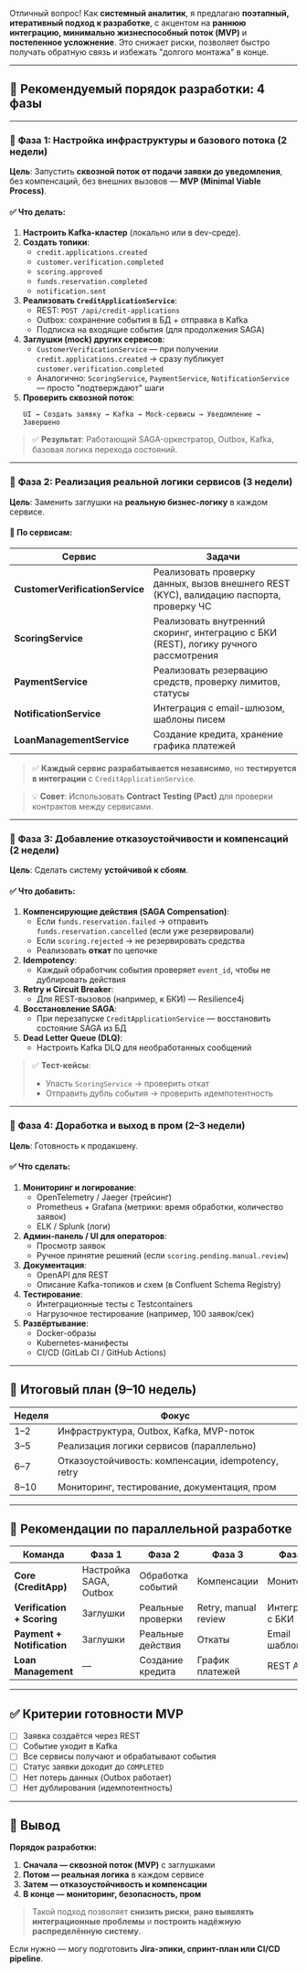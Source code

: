 Отличный вопрос! Как **системный аналитик**, я предлагаю **поэтапный, итеративный подход к разработке**, с акцентом на **раннюю интеграцию, минимально жизнеспособный поток (MVP)** и **постепенное усложнение**. Это снижает риски, позволяет быстро получать обратную связь и избежать "долгого монтажа" в конце.

---

## 🚀 **Рекомендуемый порядок разработки: 4 фазы**

---

### 🔹 **Фаза 1: Настройка инфраструктуры и базового потока (2 недели)**

**Цель**: Запустить **сквозной поток от подачи заявки до уведомления**, без компенсаций, без внешних вызовов — **MVP (Minimal Viable Process)**.

#### ✅ Что делать:
1. **Настроить Kafka-кластер** (локально или в dev-среде).
2. **Создать топики**:
    - `credit.applications.created`
    - `customer.verification.completed`
    - `scoring.approved`
    - `funds.reservation.completed`
    - `notification.sent`
3. **Реализовать `CreditApplicationService`**:
    - REST: `POST /api/credit-applications`
    - Outbox: сохранение события в БД + отправка в Kafka
    - Подписка на входящие события (для продолжения SAGA)
4. **Заглушки (mock) других сервисов**:
    - `CustomerVerificationService` — при получении `credit.applications.created` → сразу публикует `customer.verification.completed`
    - Аналогично: `ScoringService`, `PaymentService`, `NotificationService` — просто "подтверждают" шаги
5. **Проверить сквозной поток**:
   ```
   UI → Создать заявку → Kafka → Mock-сервисы → Уведомление → Завершено
   ```

> ✅ **Результат**: Работающий SAGA-оркестратор, Outbox, Kafka, базовая логика перехода состояний.

---

### 🔹 **Фаза 2: Реализация реальной логики сервисов (3 недели)**

**Цель**: Заменить заглушки на **реальную бизнес-логику** в каждом сервисе.

#### 📌 По сервисам:

| Сервис | Задачи |
|-------|--------|
| **CustomerVerificationService** | Реализовать проверку данных, вызов внешнего REST (KYC), валидацию паспорта, проверку ЧС |
| **ScoringService** | Реализовать внутренний скоринг, интеграцию с БКИ (REST), логику ручного рассмотрения |
| **PaymentService** | Реализовать резервацию средств, проверку лимитов, статусы |
| **NotificationService** | Интеграция с email-шлюзом, шаблоны писем |
| **LoanManagementService** | Создание кредита, хранение графика платежей |

> ✅ **Каждый сервис разрабатывается независимо**, но **тестируется в интеграции** с `CreditApplicationService`.

> 💡 **Совет**: Использовать **Contract Testing (Pact)** для проверки контрактов между сервисами.

---

### 🔹 **Фаза 3: Добавление отказоустойчивости и компенсаций (2 недели)**

**Цель**: Сделать систему **устойчивой к сбоям**.

#### ✅ Что добавить:
1. **Компенсирующие действия (SAGA Compensation)**:
    - Если `funds.reservation.failed` → отправить `funds.reservation.cancelled` (если уже резервировали)
    - Если `scoring.rejected` → не резервировать средства
    - Реализовать **откат** по цепочке
2. **Idempotency**:
    - Каждый обработчик события проверяет `event_id`, чтобы не дублировать действия
3. **Retry и Circuit Breaker**:
    - Для REST-вызовов (например, к БКИ) — Resilience4j
4. **Восстановление SAGA**:
    - При перезапуске `CreditApplicationService` — восстановить состояние SAGA из БД
5. **Dead Letter Queue (DLQ)**:
    - Настроить Kafka DLQ для необработанных сообщений

> ✅ **Тест-кейсы**:
> - Упасть `ScoringService` → проверить откат
> - Отправить дубль события → проверить идемпотентность

---

### 🔹 **Фаза 4: Доработка и выход в пром (2–3 недели)**

**Цель**: Готовность к продакшену.

#### ✅ Что сделать:
1. **Мониторинг и логирование**:
    - OpenTelemetry / Jaeger (трейсинг)
    - Prometheus + Grafana (метрики: время обработки, количество заявок)
    - ELK / Splunk (логи)
2. **Админ-панель / UI для операторов**:
    - Просмотр заявок
    - Ручное принятие решений (если `scoring.pending.manual.review`)
3. **Документация**:
    - OpenAPI для REST
    - Описание Kafka-топиков и схем (в Confluent Schema Registry)
4. **Тестирование**:
    - Интеграционные тесты с Testcontainers
    - Нагрузочное тестирование (например, 100 заявок/сек)
5. **Развёртывание**:
    - Docker-образы
    - Kubernetes-манифесты
    - CI/CD (GitLab CI / GitHub Actions)

---

## 📅 **Итоговый план (9–10 недель)**

| Неделя | Фокус |
|--------|------|
| 1–2 | Инфраструктура, Outbox, Kafka, MVP-поток |
| 3–5 | Реализация логики сервисов (параллельно) |
| 6–7 | Отказоустойчивость: компенсации, idempotency, retry |
| 8–10 | Мониторинг, тестирование, документация, пром |

---

## 🧩 **Рекомендации по параллельной разработке**

| Команда | Фаза 1 | Фаза 2 | Фаза 3 | Фаза 4 |
|--------|--------|--------|--------|--------|
| **Core (CreditApp)** | Настройка SAGA, Outbox | Обработка событий | Компенсации | Мониторинг |
| **Verification + Scoring** | Заглушки | Реальные проверки | Retry, manual review | Интеграция с БКИ |
| **Payment + Notification** | Заглушки | Реальные действия | Откаты | Email шаблоны |
| **Loan Management** | — | Создание кредита | График платежей | REST API |

---

## ✅ **Критерии готовности MVP**
- [ ] Заявка создаётся через REST
- [ ] Событие уходит в Kafka
- [ ] Все сервисы получают и обрабатывают события
- [ ] Статус заявки доходит до `COMPLETED`
- [ ] Нет потерь данных (Outbox работает)
- [ ] Нет дублирования (идемпотентность)

---

## 📎 Вывод

**Порядок разработки:**
1. **Сначала — сквозной поток (MVP)** с заглушками
2. **Потом — реальная логика** в каждом сервисе
3. **Затем — отказоустойчивость и компенсации**
4. **В конце — мониторинг, безопасность, пром**

> Такой подход позволяет **снизить риски**, **рано выявлять интеграционные проблемы** и **построить надёжную распределённую систему**.

Если нужно — могу подготовить **Jira-эпики, спринт-план или CI/CD pipeline**.